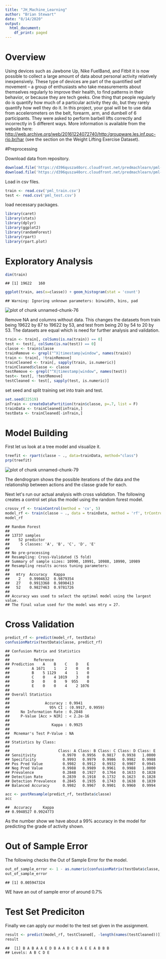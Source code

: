 ```yaml
---
title: "JH_Machine_Learning"
author: "Brian Stewart"
date: "8/14/2020"
output:
  html_document:
    df_print: paged
---
```



# Overview  
Using devices such as Jawbone Up, Nike FuelBand, and Fitbit it is now possible to collect a large amount of data about personal activity relatively inexpensively. These type of devices are part of the quantified self movement – a group of enthusiasts who take measurements about themselves regularly to improve their health, to find patterns in their behavior, or because they are tech geeks. One thing that people regularly do is quantify how much of a particular activity they do, but they rarely quantify how well they do it. In this project, your goal will be to use data from accelerometers on the belt, forearm, arm, and dumbell of 6 participants. They were asked to perform barbell lifts correctly and incorrectly in 5 different ways. More information is available from the website here: http://web.archive.org/web/20161224072740/http:/groupware.les.inf.puc-rio.br/har (see the section on the Weight Lifting Exercise Dataset).  

#Preprocessing  

Download data from repository.  


```r
download.file('https://d396qusza40orc.cloudfront.net/predmachlearn/pml-training.csv', 'pml_train.csv')
download.file('https://d396qusza40orc.cloudfront.net/predmachlearn/pml-testing.csv', 'pml_test.csv')
```

Load in csv files.  

```r
train <- read.csv('pml_train.csv')
test <- read.csv('pml_test.csv')
```

load necessary packages. 


```r
library(caret)
library(stats)
library(dplyr)
library(ggplot2)
library(randomForest)
library(rpart)
library(rpart.plot)
```
# Exploratory Analysis  




```r
dim(train)
```

```
## [1] 19622   160
```

```r
ggplot(train, aes(x=classe)) + geom_histogram(stat = 'count')
```

```
## Warning: Ignoring unknown parameters: binwidth, bins, pad
```

![plot of chunk unnamed-chunk-76](figure/unnamed-chunk-76-1.png)

Remove NA and columns without data. This changes the datasets from train being 19622 by 87 to 19622 by 53, and test from being 20 by 54 to 20 by 53. The datasets are equal which is need for further analysis and validation.  


```r
train <- train[, colSums(is.na(train)) == 0]
test <- test[, colSums(is.na(test)) == 0]
classe <- train$classe
trainRemove <- grepl("^X|timestamp|window", names(train))
train <- train[, !trainRemove]
trainCleaned <- train[, sapply(train, is.numeric)]
trainCleaned$classe <- classe
testRemove <- grepl("^X|timestamp|window", names(test))
test<- test[, !testRemove]
testCleaned <- test[, sapply(test, is.numeric)]
```

set seed and split training set into train and test.  


```r
set.seed(22519)
inTrain <- createDataPartition(train$classe, p=.7, list = F)
trainData <- trainCleaned[inTrain,]
testData <- trainCleaned[-inTrain,]
```

# Model Building

First let us look at a tree model and visualize it.  


```r
treefit <- rpart(classe ~ ., data=trainData, method="class")
prp(treefit)
```

![plot of chunk unnamed-chunk-79](figure/unnamed-chunk-79-1.png)

The dendrogram shows the possible iterations of the data and the relationship between actions and the classe grade for each.  

Next let's run our actual analysis with cross validation. The following creates a control set plus the model using the random forest model.  


```r
crossv_rf <- trainControl(method = 'cv', 5)
model_rf <- train(classe ~ ., data = trainData, method = 'rf', trControl=crossv_rf, ntree = 250)
model_rf
```

```
## Random Forest 
## 
## 13737 samples
##    52 predictor
##     5 classes: 'A', 'B', 'C', 'D', 'E' 
## 
## No pre-processing
## Resampling: Cross-Validated (5 fold) 
## Summary of sample sizes: 10990, 10991, 10988, 10990, 10989 
## Resampling results across tuning parameters:
## 
##   mtry  Accuracy   Kappa    
##    2    0.9904632  0.9879354
##   27    0.9913368  0.9890413
##   52    0.9827463  0.9781726
## 
## Accuracy was used to select the optimal model using the largest value.
## The final value used for the model was mtry = 27.
```

# Cross Validation


```r
predict_rf <- predict(model_rf, testData)
confusionMatrix(testData$classe, predict_rf)
```

```
## Confusion Matrix and Statistics
## 
##           Reference
## Prediction    A    B    C    D    E
##          A 1671    1    2    0    0
##          B    5 1129    4    1    0
##          C    0    4 1019    3    0
##          D    0    0    9  955    0
##          E    0    0    4    2 1076
## 
## Overall Statistics
##                                           
##                Accuracy : 0.9941          
##                  95% CI : (0.9917, 0.9959)
##     No Information Rate : 0.2848          
##     P-Value [Acc > NIR] : < 2.2e-16       
##                                           
##                   Kappa : 0.9925          
##                                           
##  Mcnemar's Test P-Value : NA              
## 
## Statistics by Class:
## 
##                      Class: A Class: B Class: C Class: D Class: E
## Sensitivity            0.9970   0.9956   0.9817   0.9938   1.0000
## Specificity            0.9993   0.9979   0.9986   0.9982   0.9988
## Pos Pred Value         0.9982   0.9912   0.9932   0.9907   0.9945
## Neg Pred Value         0.9988   0.9989   0.9961   0.9988   1.0000
## Prevalence             0.2848   0.1927   0.1764   0.1633   0.1828
## Detection Rate         0.2839   0.1918   0.1732   0.1623   0.1828
## Detection Prevalence   0.2845   0.1935   0.1743   0.1638   0.1839
## Balanced Accuracy      0.9982   0.9967   0.9901   0.9960   0.9994
```


```r
acc <- postResample(predict_rf, testData$classe)
acc
```

```
##  Accuracy     Kappa 
## 0.9940527 0.9924773
```

As the number show we have about a 99% accuracy in the model for predicting the grade of activity shown.  

# Out of Sample Error

The following checks the Out of Sample Error for the model.  

```r
out_of_sample_error <- 1 - as.numeric(confusionMatrix(testData$classe, predict_rf)$overall[1])
out_of_sample_error
```

```
## [1] 0.005947324
```

WE have an out of sample error of around 0.7%

# Test Set Prediciton

Finally we can apply our model to the test set given in the assignment.  

```r
result <- predict(model_rf, testCleaned[, -length(names(testCleaned))])
result
```

```
##  [1] B A B A A E D B A A B C B A E E A B B B
## Levels: A B C D E
```























